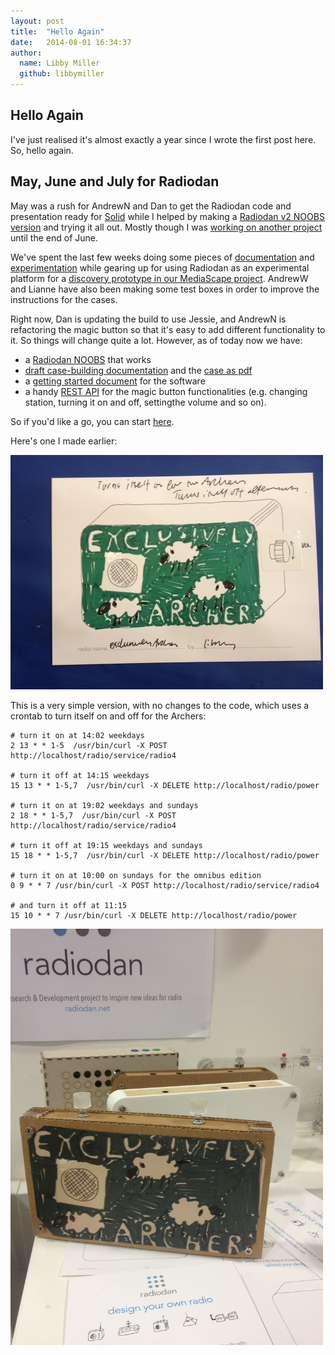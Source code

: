 ```yaml
---
layout: post
title:  "Hello Again"
date:   2014-08-01 16:34:37
author:
  name: Libby Miller
  github: libbymiller
---
```


<h2>Hello Again</h2>

I've just realised it's almost exactly a year since I wrote the first post here. So, hello again.

<h2>May, June and July for Radiodan</h2>

May was a rush for AndrewN and Dan to get the Radiodan code and presentation ready for 
[Solid](http://solidcon.com/solid2014/public/schedule/detail/33250) while I helped by 
making a [Radiodan v2 NOOBS version](http://dev.notu.be/2014/05/radiodan/) and trying it 
all out. Mostly though I was [working on another 
project](http://www.bbc.co.uk/rd/blog/2014/06/infinite-trailers-user-test) until the end 
of June.

We've spent the last few weeks doing some pieces of 
[documentation](https://github.com/radiodan/magic-button/blob/master/doc/http-api.md) and 
[experimentation](https://www.flickr.com/photos/nicecupoftea/14550057628/) while gearing 
up for using Radiodan as an experimental platform for a [discovery prototype in our 
MediaScape project](http://www.bbc.co.uk/rd/blog/2014/07/protocols-for-device-discovery). 
AndrewW and Lianne have also been making some test boxes in order to improve the 
instructions for the cases.

Right now, Dan is updating the build to use Jessie, and AndrewN is refactoring the magic 
button so that it's easy to add different functionality to it. So things will change quite 
a lot. However, as of today now we have:

* a [Radiodan NOOBS](http://dev.notu.be/2014/05/radiodan/) that works
* [draft case-building documentation](https://github.com/radiodan/project/blob/master/docs/case_construction.md) and the [case as pdf](https://github.com/radiodan/project/blob/master/docs/assets/radiodan_3mm_laser_template.pdf)
* a [getting started document](https://github.com/radiodan/project/blob/master/docs/getting_started.markdown) for the software
* a handy [REST API](https://github.com/radiodan/magic-button/blob/master/doc/http-api.md) for the magic button functionalities (e.g. changing station, turning it on and off, settingthe volume and so on).

So if you'd like a go, you can start 
[here](https://github.com/radiodan/project/blob/master/docs/case_construction.md).

Here's one I made earlier:

<img src="/assets/exclusively_archers_postcard.jpg" width="500" alt="Exclusively Archers Postcard"/>

This is a very simple version, with no changes to the code, which uses a crontab to turn itself on and off for the Archers:

    # turn it on at 14:02 weekdays
    2 13 * * 1-5  /usr/bin/curl -X POST http://localhost/radio/service/radio4  

    # turn it off at 14:15 weekdays
    15 13 * * 1-5,7  /usr/bin/curl -X DELETE http://localhost/radio/power

    # turn it on at 19:02 weekdays and sundays
    2 18 * * 1-5,7  /usr/bin/curl -X POST http://localhost/radio/service/radio4 

    # turn it off at 19:15 weekdays and sundays
    15 18 * * 1-5,7  /usr/bin/curl -X DELETE http://localhost/radio/power

    # turn it on at 10:00 on sundays for the omnibus edition
    0 9 * * 7 /usr/bin/curl -X POST http://localhost/radio/service/radio4

    # and turn it off at 11:15
    15 10 * * 7 /usr/bin/curl -X DELETE http://localhost/radio/power

</code>

<img src="/assets/exclusively_archers.jpg" width="500" alt="Exclusively Archers"/>
